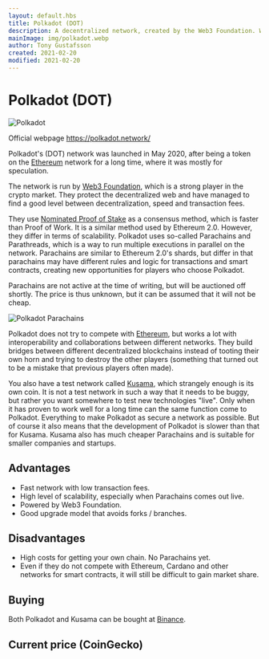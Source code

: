 ```yaml
---
layout: default.hbs
title: Polkadot (DOT)
description: A decentralized network, created by the Web3 Foundation. With Parachains, PoS and interoperability with other networks, they have succeeded in something that few others have done.
mainImage: img/polkadot.webp
author: Tony Gustafsson
created: 2021-02-20
modified: 2021-02-20
---
```


# Polkadot (DOT)

![Polkadot](/img/polkadot.webp 'Polkadot')

Official webpage https://polkadot.network/

Polkadot's (DOT) network was launched in May 2020, after being a token on the [Ethereum](/cryptocurrencies/ethereum.html) network for a long time, where it was mostly for speculation.

The network is run by [Web3 Foundation](https://web3.foundation/), which is a strong player in the crypto market. They protect the decentralized web and have managed to find a good level between decentralization, speed and transaction fees.

They use [Nominated Proof of Stake](/technology/proof-of-stake.html) as a consensus method, which is faster than Proof of Work. It is a similar method used by Ethereum 2.0. However, they differ in terms of scalability. Polkadot uses so-called Parachains and Parathreads, which is a way to run multiple executions in parallel on the network. Parachains are similar to Ethereum 2.0's shards, but differ in that parachains may have different rules and logic for transactions and smart contracts, creating new opportunities for players who choose Polkadot.

Parachains are not active at the time of writing, but will be auctioned off shortly. The price is thus unknown, but it can be assumed that it will not be cheap.

![Polkadot Parachains](/img/polkadot-parachains.webp 'Polkadot Parachains')

Polkadot does not try to compete with [Ethereum](/cryptocurrencies/ethereum.html), but works a lot with interoperability and collaborations between different networks. They build bridges between different decentralized blockchains instead of tooting their own horn and trying to destroy the other players (something that turned out to be a mistake that previous players often made).

You also have a test network called [Kusama](https://kusama.network/), which strangely enough is its own coin. It is not a test network in such a way that it needs to be buggy, but rather you want somewhere to test new technologies "live". Only when it has proven to work well for a long time can the same function come to Polkadot. Everything to make Polkadot as secure a network as possible. But of course it also means that the development of Polkadot is slower than that for Kusama. Kusama also has much cheaper Parachains and is suitable for smaller companies and startups.

## Advantages

-   Fast network with low transaction fees.
-   High level of scalability, especially when Parachains comes out live.
-   Powered by Web3 Foundation.
-   Good upgrade model that avoids forks / branches.

## Disadvantages

-   High costs for getting your own chain.
    No Parachains yet.
-   Even if they do not compete with Ethereum, Cardano and other networks for smart contracts, it will still be difficult to gain market share.

## Buying

Both Polkadot and Kusama can be bought at [Binance](https://www.binance.com).

## Current price (CoinGecko)

<script src="https://widgets.coingecko.com/coingecko-coin-ticker-widget.js"></script>

<coingecko-coin-ticker-widget currency="usd" coin-id="polkadot" locale="en"></coingecko-coin-ticker-widget>

<coingecko-coin-ticker-widget currency="usd" coin-id="kusama" locale="en"></coingecko-coin-ticker-widget>
